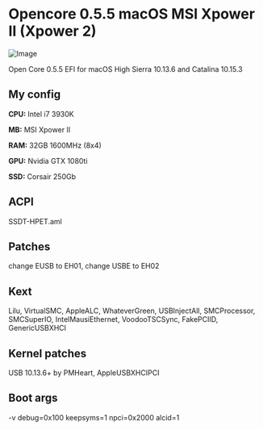 # Opencore 0.5.5 macOS MSI Xpower II (Xpower 2)

![Image](https://sun9-71.userapi.com/c855224/v855224692/20216c/LXhhrJDqkn4.jpg)

Open Core 0.5.5 EFI for macOS High Sierra 10.13.6 and Catalina 10.15.3

## My config

**CPU:** Intel i7 3930K

**MB:** MSI Xpower II

**RAM:** 32GB 1600MHz (8x4)

**GPU:** Nvidia GTX 1080ti

**SSD:** Corsair 250Gb

## ACPI
SSDT-HPET.aml

## Patches
change EUSB to EH01, change USBE to EH02

## Kext
Lilu, VirtualSMC, AppleALC, WhateverGreen, USBInjectAll, SMCProcessor, SMCSuperIO, IntelMausiEthernet, VoodooTSCSync, FakePCIID, GenericUSBXHCI

## Kernel patches
USB 10.13.6+ by PMHeart, AppleUSBXHCIPCI

## Boot args
-v debug=0x100 keepsyms=1 npci=0x2000 alcid=1
